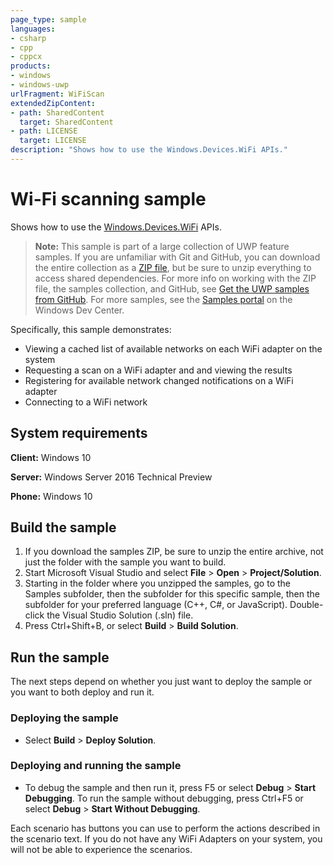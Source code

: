 ```yaml
---
page_type: sample
languages:
- csharp
- cpp
- cppcx
products:
- windows
- windows-uwp
urlFragment: WiFiScan
extendedZipContent:
- path: SharedContent
  target: SharedContent
- path: LICENSE
  target: LICENSE
description: "Shows how to use the Windows.Devices.WiFi APIs."
---
```


<!---
  category: NetworkingAndWebServices 
  samplefwlink: http://go.microsoft.com/fwlink/p/?LinkId=620628
--->

# Wi-Fi scanning sample

Shows how to use the [Windows.Devices.WiFi](https://msdn.microsoft.com/library/windows/apps/windows.devices.wifi.aspx) APIs. 

> **Note:** This sample is part of a large collection of UWP feature samples. 
> If you are unfamiliar with Git and GitHub, you can download the entire collection as a 
> [ZIP file](https://github.com/Microsoft/Windows-universal-samples/archive/master.zip), but be 
> sure to unzip everything to access shared dependencies. For more info on working with the ZIP file, 
> the samples collection, and GitHub, see [Get the UWP samples from GitHub](https://aka.ms/ovu2uq). 
> For more samples, see the [Samples portal](https://aka.ms/winsamples) on the Windows Dev Center. 

Specifically, this sample demonstrates:

-   Viewing a cached list of available networks on each WiFi adapter on the system
-   Requesting a scan on a WiFi adapter and and viewing the results
-   Registering for available network changed notifications on a WiFi adapter
-   Connecting to a WiFi network

## System requirements

**Client:** Windows 10

**Server:** Windows Server 2016 Technical Preview

**Phone:**  Windows 10

## Build the sample

1. If you download the samples ZIP, be sure to unzip the entire archive, not just the folder with the sample you want to build. 
2. Start Microsoft Visual Studio and select **File** \> **Open** \> **Project/Solution**.
3. Starting in the folder where you unzipped the samples, go to the Samples subfolder, then the subfolder for this specific sample, then the subfolder for your preferred language (C++, C#, or JavaScript). Double-click the Visual Studio Solution (.sln) file.
4. Press Ctrl+Shift+B, or select **Build** \> **Build Solution**.

## Run the sample

The next steps depend on whether you just want to deploy the sample or you want to both deploy and run it.

### Deploying the sample

- Select **Build** \> **Deploy Solution**. 

### Deploying and running the sample

- To debug the sample and then run it, press F5 or select **Debug** \> **Start Debugging**. To run the sample without debugging, press Ctrl+F5 or select **Debug** \> **Start Without Debugging**. 

Each scenario has buttons you can use to perform the actions described in the scenario text. If you do not have any WiFi Adapters on your system, you will not be able to experience the scenarios.

